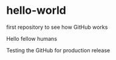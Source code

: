 # hello-world
first repository to see how GitHub works

Hello fellow humans

Testing the GitHub for production release

